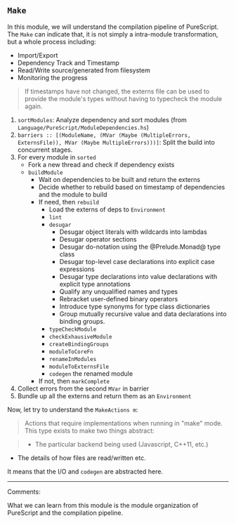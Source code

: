 `Make`
----

In this module, we will understand the compilation pipeline of PureScript. The `Make` can indicate that, it is not simply a intra-module transformation, but a whole process including:

* Import/Export
* Dependency Track and Timestamp
* Read/Write source/generated from filesystem
* Monitoring the progress

> If timestamps have not changed, the externs file can be used to provide the module's types without having to typecheck the module again.

1. `sortModules`: Analyze dependency and sort modules (from `Language/PureScript/ModuleDependencies.hs`)
2. `barriers :: [(ModuleName, (MVar (Maybe (MultipleErrors, ExternsFile)), MVar (Maybe MultipleErrors)))]`: Split the build into concurrent stages.
3. For every module in `sorted`
    + Fork a new thread and check if dependency exists
    + `buildModule`
        + Wait on dependencies to be built and return the externs
        + Decide whether to rebuild based on timestamp of dependencies and the module to build
        + If need, then `rebuild`
            - Load the externs of deps to `Environment`
            - `lint`
            - `desugar`
                * Desugar object literals with wildcards into lambdas
                * Desugar operator sections
                * Desugar do-notation using the @Prelude.Monad@ type class
                * Desugar top-level case declarations into explicit case expressions
                * Desugar type declarations into value declarations with explicit type annotations
                * Qualify any unqualified names and types
                * Rebracket user-defined binary operators
                * Introduce type synonyms for type class dictionaries
                * Group mutually recursive value and data declarations into binding groups.
            - `typeCheckModule`
            - `checkExhausiveModule`
            - `createBindingGroups`
            - `moduleToCoreFn`
            - `renameInModules`
            - `moduleToExternsFile`
            - `codegen` the renamed module
        + If not, then `markComplete`
4. Collect errors from the second `MVar` in barrier
5. Bundle up all the externs and return them as an `Environment`

Now, let try to understand the `MakeActions m`:

> Actions that require implementations when running in "make" mode. This type exists to make two things abstract:

> * The particular backend being used (Javascript, C++11, etc.)
* The details of how files are read/written etc.

It means that the I/O and `codegen` are abstracted here.

----

Comments:

What we can learn from this module is the module organization of PureScript and the compilation pipeline. 


